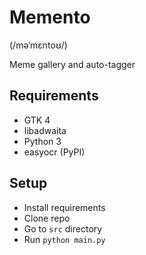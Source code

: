 # Memento
(/məˈmɛntoʊ/)

Meme gallery and auto-tagger

## Requirements

- GTK 4
- libadwaita
- Python 3
- easyocr (PyPI)

## Setup
- Install requirements
- Clone repo
- Go to `src` directory
- Run `python main.py`